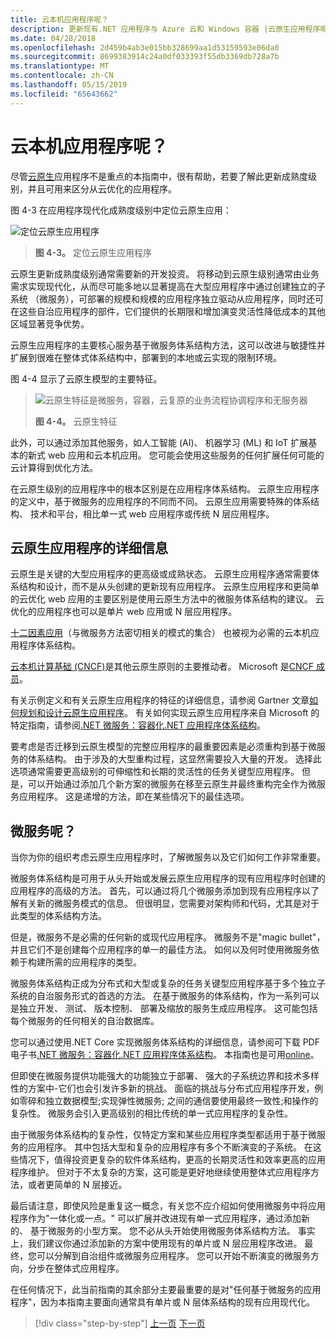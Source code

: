 ```yaml
---
title: 云本机应用程序呢？
description: 更新现有.NET 应用程序与 Azure 云和 Windows 容器 |云原生应用程序呢？
ms.date: 04/28/2018
ms.openlocfilehash: 2d459b4ab3e015bb328699aa1d53159593e06da0
ms.sourcegitcommit: 8699383914c24a0df033393f55db3369db728a7b
ms.translationtype: MT
ms.contentlocale: zh-CN
ms.lasthandoff: 05/15/2019
ms.locfileid: "65643662"
---
```

# <a name="what-about-cloud-native-applications"></a>云本机应用程序呢？

尽管[云原生](https://azure.microsoft.com/overview/cloudnative/)应用程序不是重点的本指南中，很有帮助，若要了解此更新成熟度级别，并且可用来区分从云优化的应用程序。

图 4-3 在应用程序现代化成熟度级别中定位云原生应用：

![定位云原生应用程序](./media/image3.png)

> **图 4-3。** 定位云原生应用程序

云原生更新成熟度级别通常需要新的开发投资。 将移动到云原生级别通常由业务需求实现现代化，从而尽可能多地以显著提高在大型应用程序中通过创建独立的子系统 （微服务），可部署的规模和规模的应用程序独立驱动从应用程序，同时还可在这些自治应用程序的部件，它们提供的长期限和增加演变灵活性降低成本的其他区域显著竞争优势。

云原生应用程序的主要核心服务基于微服务体系结构方法，这可以改进与敏捷性并扩展到很难在整体式体系结构中，部署到的本地或云实现的限制环境。

图 4-4 显示了云原生模型的主要特征。

> ![云原生特征是微服务，容器，云复原的业务流程协调程序和无服务器](./media/image4.png)
>
> **图 4-4。** 云原生特征

此外，可以通过添加其他服务，如人工智能 (AI)、 机器学习 (ML) 和 IoT 扩展基本的新式 web 应用和云本机应用。 您可能会使用这些服务的任何扩展任何可能的云计算得到优化方法。

在云原生级别的应用程序中的根本区别是在应用程序体系结构。 云原生应用程序的定义中，基于微服务的应用程序的不同而不同。 云原生应用需要特殊的体系结构、 技术和平台，相比单一式 web 应用程序或传统 N 层应用程序。

## <a name="cloud-native-applications-details"></a>云原生应用程序的详细信息

云原生是关键的大型应用程序的更高级或成熟状态。 云原生应用程序通常需要体系结构和设计，而不是从头创建的更新现有应用程序。 云原生应用程序和更简单的云优化 web 应用的主要区别是使用云原生方法中的微服务体系结构的建议。 云优化的应用程序也可以是单片 web 应用或 N 层应用程序。

[十二因素应用](https://12factor.net/)（与微服务方法密切相关的模式的集合） 也被视为必需的云本机应用程序体系结构。

[云本机计算基础 (CNCF)](https://www.cncf.io/)是其他云原生原则的主要推动者。 Microsoft 是[CNCF 成员](https://azure.microsoft.com/blog/announcing-cncf/)。

有关示例定义和有关云原生应用程序的特征的详细信息，请参阅 Gartner 文章[如何规划和设计云原生应用程序](https://www.gartner.com/doc/3181919/architect-design-cloudnative-applications)。 有关如何实现云原生应用程序来自 Microsoft 的特定指南，请参阅[.NET 微服务：容器化.NET 应用程序体系结构](https://aka.ms/microservicesebook)。

要考虑是否迁移到云原生模型的完整应用程序的最重要因素是必须重构到基于微服务的体系结构。 由于涉及的大型重构过程，这显然需要投入大量的开发。 选择此选项通常需要更高级别的可伸缩性和长期的灵活性的任务关键型应用程序。 但是，可以开始通过添加几个新方案的微服务在移至云原生并最终重构完全作为微服务应用程序。 这是递增的方法，即在某些情况下的最佳选项。

## <a name="what-about-microservices"></a>微服务呢？

当你为你的组织考虑云原生应用程序时，了解微服务以及它们如何工作非常重要。

微服务体系结构是可用于从头开始或发展云原生应用程序的现有应用程序时创建的应用程序的高级的方法。 首先，可以通过将几个微服务添加到现有应用程序以了解有关新的微服务模式的信息。 但很明显，您需要对架构师和代码，尤其是对于此类型的体系结构方法。

但是，微服务不是必需的任何新的或现代应用程序。 微服务不是"magic bullet"，并且它们不是创建每个应用程序的单一的最佳方法。 如何以及何时使用微服务依赖于构建所需的应用程序的类型。

微服务体系结构正成为分布式和大型或复杂的任务关键型应用程序基于多个独立子系统的自治服务形式的首选的方法。 在基于微服务的体系结构，作为一系列可以是独立开发、 测试、 版本控制、 部署及缩放的服务生成应用程序。 这可能包括每个微服务的任何相关的自治数据库。

您可以通过使用.NET Core 实现微服务体系结构的详细信息，请参阅可下载 PDF 电子书[.NET 微服务：容器化.NET 应用程序体系结构](https://aka.ms/microservicesebook)。 本指南也是可用[online](../../microservices-architecture/index.md)。

但即使在微服务提供功能强大的功能独立于部署、 强大的子系统边界和技术多样性的方案中-它们也会引发许多新的挑战。 面临的挑战与分布式应用程序开发，例如零碎和独立数据模型;实现弹性微服务; 之间的通信要使用最终一致性;和操作的复杂性。 微服务会引入更高级别的相比传统的单一式应用程序的复杂性。

由于微服务体系结构的复杂性，仅特定方案和某些应用程序类型都适用于基于微服务的应用程序。 其中包括大型和复杂的应用程序有多个不断演变的子系统。 在这些情况下，值得投资更复杂的软件体系结构，更高的长期灵活性和效率更高的应用程序维护。 但对于不太复杂的方案，这可能是更好地继续使用整体式应用程序方法，或者更简单的 N 层接近。

最后请注意，即使风险是重复这一概念，有关您不应介绍如何使用微服务中将应用程序作为"一体化或一点。" 可以扩展并改进现有单一式应用程序，通过添加新的、 基于微服务的小型方案。 您不必从头开始使用微服务体系结构方法。 事实上，我们建议你通过添加新的方案中使用现有的单片或 N 层应用程序改进。 最终，您可以分解到自治组件或微服务应用程序。 您可以开始不断演变的微服务方向，分步在整体式应用程序。

在任何情况下，此当前指南的其余部分主要最重要的是对"任何基于微服务的应用程序"，因为本指南主要面向通常具有单片或 N 层体系结构的现有应用现代化。

> [!div class="step-by-step"]
> [上一页](microsoft-technologies-in-cloud-optimized-applications.md)
> [下一页](deploy-existing-net-apps-as-windows-containers.md)
